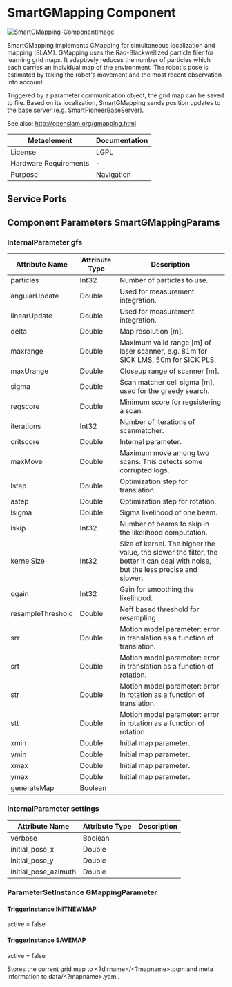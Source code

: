<!--- This file is generated from the SmartGMapping.componentDocumentation model --->
<!--- do not modify this file manually as it will by automatically overwritten by the code generator, modify the model instead and re-generate this file --->

# SmartGMapping Component

![SmartGMapping-ComponentImage](model/SmartGMappingComponentDefinition.jpg)

SmartGMapping implements GMapping for simultaneous localization and mapping (SLAM). GMapping uses the Rao-Blackwellized particle filer for learning grid maps. It adaptively reduces the number of particles which each carries an individual map of the environment. The robot's pose is estimated by taking the robot's movement and the most recent observation into account.

Triggered by a parameter communication object, the grid map can be saved to file. Based on its localization, SmartGMapping sends position updates to the base server (e.g. SmartPioneerBaseServer).

See also: http://openslam.org/gmapping.html 

| Metaelement | Documentation |
|-------------|---------------|
| License | 	LGPL |
| Hardware Requirements | - |
| Purpose | Navigation |



## Service Ports


## Component Parameters SmartGMappingParams

### InternalParameter gfs

| Attribute Name | Attribute Type | Description |
|----------------|----------------|-------------|
| particles | Int32 | Number of particles to use. |
| angularUpdate | Double | Used for measurement integration. |
| linearUpdate | Double | Used for measurement integration. |
| delta | Double | Map resolution [m]. |
| maxrange | Double | Maximum valid range [m] of laser scanner, e.g. 81m for SICK LMS, 50m for SICK PLS. |
| maxUrange | Double | Closeup range of scanner [m]. |
| sigma | Double | Scan matcher cell sigma [m], used for the greedy search. |
| regscore | Double | Minimum score for regsistering a scan. |
| iterations | Int32 | Number of iterations of scanmatcher. |
| critscore | Double | Internal parameter. |
| maxMove | Double | Maximum move among two scans. This detects some corrupted logs. |
| lstep | Double | Optimization step for translation. |
| astep | Double | Optimization step for rotation. |
| lsigma | Double | Sigma likelihood of one beam. |
| lskip | Int32 | Number of beams to skip in the likelihood computation. |
| kernelSize | Int32 | Size of kernel. The higher the value, the slower the filter, the better it can deal with noise, but the less precise and slower. |
| ogain | Int32 | Gain for smoothing the likelihood. |
| resampleThreshold | Double | Neff based threshold for resampling. |
| srr | Double | Motion model parameter: error in translation as a function of translation. |
| srt | Double | Motion model parameter: error in translation as a function of rotation. |
| str | Double | Motion model parameter: error in rotation as a function of translation. |
| stt | Double | Motion model parameter: error in rotation as a function of rotation. |
| xmin | Double | Initial map parameter. |
| ymin | Double | Initial map parameter. |
| xmax | Double | Initial map parameter. |
| ymax | Double | Initial map parameter. |
| generateMap | Boolean |  |

### InternalParameter settings

| Attribute Name | Attribute Type | Description |
|----------------|----------------|-------------|
| verbose | Boolean |  |
| initial_pose_x | Double |  |
| initial_pose_y | Double |  |
| initial_pose_azimuth | Double |  |

### ParameterSetInstance GMappingParameter

#### TriggerInstance INITNEWMAP

active = false


#### TriggerInstance SAVEMAP

active = false

Stores the current grid map to <?dirname>/<?mapname>.pgm and meta information to data/<?mapname>.yaml.


